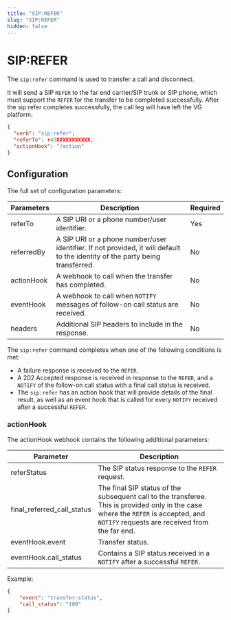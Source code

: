 ```yaml
---
title: "SIP:REFER"
slug: "SIP:REFER"
hidden: false
---
```


# SIP:REFER

The `sip:refer` command is used to transfer a call and disconnect.

It will send a SIP `REFER` to the far end carrier/SIP trunk or SIP phone, which must support the `REFER` for the transfer to be completed successfully. After the sip:refer completes successfully, the call leg will have left the VG platform.

```json
{
  "verb": "sip:refer",
  "referTo": +49XXXXXXXXXXX,
  "actionHook": "/action"
}
```

## Configuration

The full set of configuration parameters:

| Parameters | Description                                                                                                                   | Required |
|------------|-------------------------------------------------------------------------------------------------------------------------------|----------|
| referTo    | A SIP URI or a phone number/user identifier.                                                                                  | Yes      |
| referredBy | A SIP URI or a phone number/user identifier. If not provided, it will default to the identity of the party being transferred. | No       |
| actionHook | A webhook to call when the transfer has completed.                                                                            | No       |
| eventHook  | A webhook to call when `NOTIFY` messages of follow-on call status are received.                                               | No       |
| headers    | Additional SIP headers to include in the response.                                                                            | No       |

The `sip:refer` command completes when one of the following conditions is met:

- A failure response is received to the `REFER`.
- A 202 Accepted response is received in response to the `REFER`, and a `NOTIFY` of the follow-on call status with a final call status is received.
- The `sip:refer` has an action hook that will provide details of the final result, as well as an event hook that is called for every `NOTIFY` received after a successful `REFER`.

### actionHook

The actionHook webhook contains the following additional parameters:

| Parameter                  | Description                                                                                                                                                                          |
|----------------------------|--------------------------------------------------------------------------------------------------------------------------------------------------------------------------------------|
| referStatus                | The SIP status response to the `REFER` request.                                                                                                                                      |
| final_referred_call_status | The final SIP status of the subsequent call to the transferee. This is provided only in the case where the `REFER` is accepted, and `NOTIFY` requests are received from the far end. |
| eventHook.event            | Transfer status.                                                                                                                                                                     |
| eventHook.call_status      | Contains a SIP status received in a `NOTIFY` after a successful `REFER`.                                                                                                             |

Example:

```json
{
	"event": "transfer-status",
	"call_status": "180"
}
```